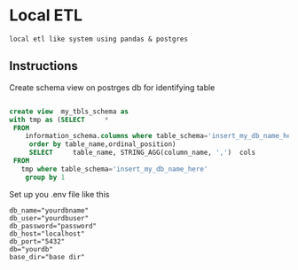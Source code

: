 # Local ETL
	local etl like system using pandas & postgres
## Instructions



Create schema view on postrges db for identifying table
```sql

create view  my_tbls_schema as  	
with tmp as (SELECT     *
 FROM
    information_schema.columns where table_schema='insert_my_db_name_here'
	 order by table_name,ordinal_position)
	 SELECT     table_name, STRING_AGG(column_name, ',')  cols
 FROM
   tmp where table_schema='insert_my_db_name_here'
	group by 1  
```

Set up you .env file like this
```
db_name="yourdbname"
db_user="yourdbuser"
db_password="password"
db_host="localhost"
db_port="5432"
db="yourdb"
base_dir="base dir"
```